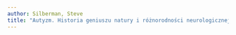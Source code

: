 ```yaml
---
author: Silberman, Steve
title: "Autyzm. Historia geniuszu natury i różnorodności neurologicznej (poprzednie wydanie: Neuroplemiona. Dziedzictwo autyzmu i przyszłość neuroróżnorodności)"
---
```

